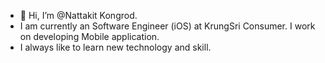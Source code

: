 - 👋 Hi, I’m @Nattakit Kongrod.
- I am currently an Software Engineer (iOS) at KrungSri Consumer. I work on developing Mobile application. 
- I always like to learn new technology and skill.
